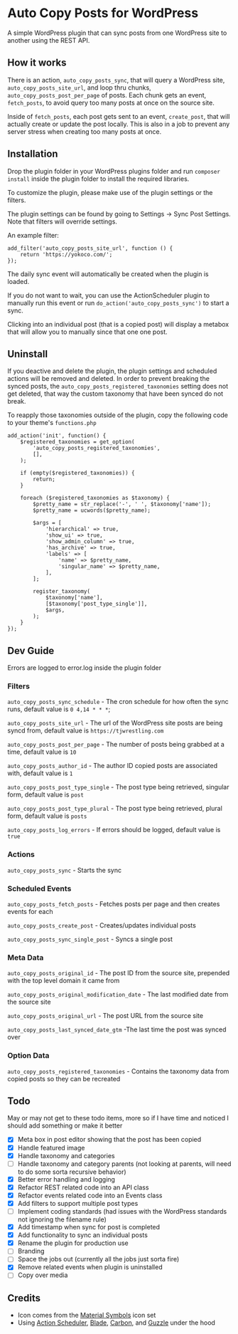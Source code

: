 # Auto Copy Posts for WordPress

A simple WordPress plugin that can sync posts from one WordPress site to another using the REST API.

## How it works

There is an action, `auto_copy_posts_sync`, that will query a WordPress site, `auto_copy_posts_site_url`, and loop thru chunks, `auto_copy_posts_post_per_page` of posts. Each chunk gets an event, `fetch_posts`, to avoid query too many posts at once on the source site.

Inside of `fetch_posts`, each post gets sent to an event, `create_post`, that will actually create or update the post locally. This is also in a job to prevent any server stress when creating too many posts at once.

## Installation

Drop the plugin folder in your WordPress plugins folder and run `composer install` inside the plugin folder to install the required libraries.

To customize the plugin, please make use of the plugin settings or the filters.

The plugin settings can be found by going to Settings -> Sync Post Settings. Note that filters will override settings.

An example filter:

```
add_filter('auto_copy_posts_site_url', function () {
	return 'https://yokoco.com/';
});
```

The daily sync event will automatically be created when the plugin is loaded.

If you do not want to wait, you can use the ActionScheduler plugin to manually run this event or run `do_action('auto_copy_posts_sync')` to start a sync.

Clicking into an individual post (that is a copied post) will display a metabox that will allow you to manually since that one one post.

## Uninstall

If you deactive and delete the plugin, the plugin settings and scheduled actions will be removed and deleted. In order to prevent breaking the synced posts, the `auto_copy_posts_registered_taxonomies` setting does not get deleted, that way the custom taxonomy that have been synced do not break.

To reapply those taxonomies outside of the plugin, copy the following code to your theme's `functions.php`

```
add_action('init', function() {
	$registered_taxonomies = get_option(
		'auto_copy_posts_registered_taxonomies',
		[],
	);

	if (empty($registered_taxonomies)) {
		return;
	}

	foreach ($registered_taxonomies as $taxonomy) {
		$pretty_name = str_replace('-', ' ', $taxonomy['name']);
		$pretty_name = ucwords($pretty_name);

		$args = [
			'hierarchical' => true,
			'show_ui' => true,
			'show_admin_column' => true,
			'has_archive' => true,
			'labels' => [
				'name' => $pretty_name,
				'singular_name' => $pretty_name,
			],
		];

		register_taxonomy(
			$taxonomy['name'],
			[$taxonomy['post_type_single']],
			$args,
		);
	}
});
```

## Dev Guide

Errors are logged to error.log inside the plugin folder

### Filters

`auto_copy_posts_sync_schedule` - The cron schedule for how often the sync runs, default value is `0 4,14 * * *`;

`auto_copy_posts_site_url` - The url of the WordPress site posts are being syncd from, default value is `https://tjwrestling.com`

`auto_copy_posts_post_per_page` - The number of posts being grabbed at a time, default value is `10`

`auto_copy_posts_author_id` - The author ID copied posts are associated with, default value is `1`

`auto_copy_posts_post_type_single` - The post type being retrieved, singular form, default value is `post`

`auto_copy_posts_post_type_plural` - The post type being retrieved, plural form, default value is `posts`

`auto_copy_posts_log_errors` - If errors should be logged, default value is `true`

### Actions

`auto_copy_posts_sync` - Starts the sync

### Scheduled Events

`auto_copy_posts_fetch_posts` - Fetches posts per page and then creates events for each

`auto_copy_posts_create_post` - Creates/updates individual posts

`auto_copy_posts_sync_single_post` - Syncs a single post

### Meta Data

`auto_copy_posts_original_id` - The post ID from the source site, prepended with the top level domain it came from

`auto_copy_posts_original_modification_date` - The last modified date from the source site

`auto_copy_posts_original_url` - The post URL from the source site

`auto_copy_posts_last_synced_date_gtm` -The last time the post was synced over

### Option Data

`auto_copy_posts_registered_taxonomies` - Contains the taxonomy data from copied posts so they can be recreated

## Todo

May or may not get to these todo items, more so if I have time and noticed I should add something or make it better

- [x] Meta box in post editor showing that the post has been copied
- [x] Handle featured image
- [x] Handle taxonomy and categories
- [ ] Handle taxonomy and category parents (not looking at parents, will need to do some sorta recursive behavior)
- [x] Better error handling and logging
- [x] Refactor REST related code into an API class
- [x] Refactor events related code into an Events class
- [x] Add filters to support multiple post types
- [ ] Implement coding standards (had issues with the WordPress standards not ignoring the filename rule)
- [x] Add timestamp when sync for post is completed
- [x] Add functionality to sync an individual posts
- [x] Rename the plugin for production use
- [ ] Branding
- [ ] Space the jobs out (currently all the jobs just sorta fire)
- [x] Remove related events when plugin is uninstalled
- [ ] Copy over media

## Credits

- Icon comes from the [Material Symbols](https://fonts.google.com/icons) icon set
- Using [Action Scheduler](https://actionscheduler.org/), [Blade](https://github.com/jenssegers/blade), [Carbon](https://carbon.nesbot.com/), and [Guzzle](https://github.com/guzzle/guzzle) under the hood
